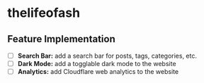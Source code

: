 
# thelifeofash

## Feature Implementation

- [ ] **Search Bar:** add a search bar for posts, tags, categories, etc.
- [ ] **Dark Mode:** add a togglable dark mode to the website
- [ ] **Analytics:** add Cloudflare web analytics to the website
